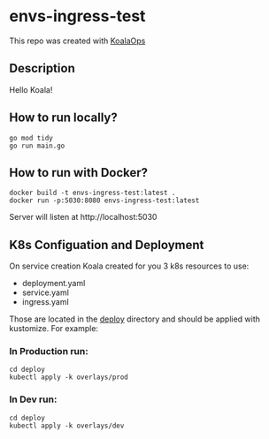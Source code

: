 # envs-ingress-test

This repo was created with [KoalaOps](https://app.koalaops.com/)

## Description

Hello Koala!

## How to run locally?

```
go mod tidy
go run main.go
```

## How to run with Docker?

```
docker build -t envs-ingress-test:latest .
docker run -p:5030:8080 envs-ingress-test:latest
```

Server will listen at http://localhost:5030

## K8s Configuation and Deployment

On service creation Koala created for you 3 k8s resources to use:

- deployment.yaml
- service.yaml
- ingress.yaml

Those are located in the [deploy](deploy) directory and should be applied with kustomize. For example:

### In Production run: 

```
cd deploy
kubectl apply -k overlays/prod
```

### In Dev run: 

```
cd deploy
kubectl apply -k overlays/dev
```

